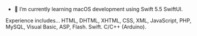 - 🌱 I’m currently learning macOS development using Swift 5.5 SwiftUI.

Experience includes...
  HTML, DHTML, XHTML, CSS, XML, JavaScript, PHP, MySQL, Visual Basic, ASP, Flash.
  Swift.
  C/C++ (Arduino).

<!---
fs270in/fs270in is a ✨ special ✨ repository because its `README.md` (this file) appears on your GitHub profile.
You can click the Preview link to take a look at your changes.
--->
